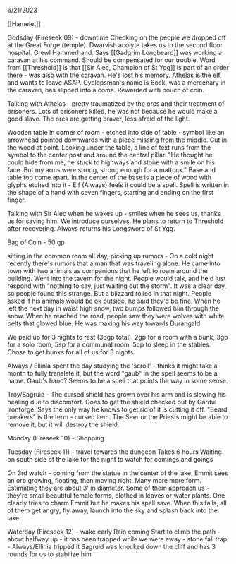 6/21/2023

[[Hamelet]]

Godsday (Fireseek 09) - downtime
Checking on the people we dropped off at the Great Forge (temple).  Dwarvish acolyte takes us to the second floor hospital.  Grewl Hammerhand.  Says [[Gadgrim Longbeard]] was working a caravan at his command.  Should be compensated for our trouble.  Word from [[Threshold]] is that [[Sir Alec, Champion of St Ygg]] is part of an order there - was also with the caravan.  He's lost his memory.  Athelas is the elf, and wants to leave ASAP.  Cyclopsman's name is Bock, was a mercenary in the caravan, has slipped into a coma.  Rewarded with pouch of coin.

Talking with Athelas - pretty traumatized by the orcs and their treatment of prisoners.  Lots of prisoners killed, he was not because he would make a good slave.  The orcs are getting braver, less afraid of the light.

Wooden table in corner of room - etched into side of table - symbol like an arrowhead pointed downwards with a piece missing from the middle.  Cut in the wood at point.  Looking under the table, a line of text runs from the symbol to the center post and around the central pillar. "He thought he could hide from me, he stuck to highways and stone with a smile on his face. But my arms were strong, strong enough for a mattock."
Base and table top come apart.  In the center of the base is a piece of wood with glyphs etched into it - Elf (Always) feels it could be a spell.  Spell is written in the shape of a hand with seven fingers, starting and ending on the first finger.

Talking with Sir Alec when he wakes up - smiles when he sees us, thanks us for saving him. We introduce ourselves. He plans to return to Threshold after recovering. Always returns his Longsword of St Ygg.

Bag of Coin - 50 gp

sitting in the common room all day, picking up rumors - On a cold night recently there's rumors that a man that was traveling alone. He came into town with two animals as companions that he left to roam around the building. Went into the tavern for the night. People would talk, and he'd just respond with "nothing to say, just waiting out the storm". It was a clear day, so people found this strange. But a blizzard rolled in that night. People asked if his animals would be ok outside, he said they'd be fine. When he left the next day in waist high snow, two bumps followed him through the snow. When he reached the road, people saw they were wolves with white pelts that glowed blue. He was making his way towards Durangald.

We paid up for 3 nights to rest (36gp total).  2gp for a room with a bunk, 3gp for a solo room, 5sp for a communal room, 5cp to sleep in the stables.  Chose to get bunks for all of us for 3 nights.

Always / Ellinia spent the day studying the 'scroll' - thinks it might take a month to fully translate it, but the word "gaub" in the spell seems to be a name. Gaub's hand? Seems to be a spell that points the way in some sense.

Troy/Sagruid - The cursed shield has grown over his arm and is slowing his healing due to discomfort. Goes to get the shield checked out by Gardul Ironforge. Says the only way he knows to get rid of it is cutting it off. "Beard breakers" is the term - cursed item. The Seer or the Priests might be able to remove it, but it will destroy the shield.

Monday (Fireseek 10) - Shopping

Tuesday (Fireseek 11) - travel towards the dungeon
Takes 6 hours
Waiting on south side of the lake for the night to watch for comings and goings

On 3rd watch - coming from the statue in the center of the lake, Emmit sees an orb growing, floating, then moving right. Many more more form. Estimating they are about 3' in diameter.  Some of them approach us - they're small beautiful female forms, clothed in leaves or water plants.  One clearly tries to charm Emmit but he makes his spell save. When this fails, all of them get angry, fly away, launch into the sky and splash back into the lake.

Waterday (Fireseek 12) - wake early
Rain coming
Start to climb the path - about halfway up - it has been trapped while we were away - stone fall trap - Always/Ellinia tripped it
Sagruid was knocked down the cliff and has 3 rounds for us to stabilize him